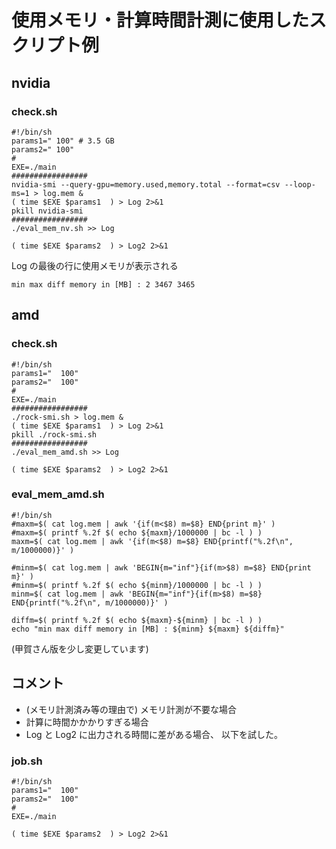 # 使用メモリ・計算時間計測に使用したスクリプト例

## nvidia

### check.sh
```
#!/bin/sh
params1=" 100" # 3.5 GB
params2=" 100"
#
EXE=./main
#################
nvidia-smi --query-gpu=memory.used,memory.total --format=csv --loop-ms=1 > log.mem &
( time $EXE $params1  ) > Log 2>&1
pkill nvidia-smi
#################
./eval_mem_nv.sh >> Log

( time $EXE $params2  ) > Log2 2>&1
```

Log の最後の行に使用メモリが表示される
```
min max diff memory in [MB] : 2 3467 3465
```

## amd

### check.sh

```
#!/bin/sh
params1="  100"
params2="  100"
#
EXE=./main
#################
./rock-smi.sh > log.mem &
( time $EXE $params1  ) > Log 2>&1
pkill ./rock-smi.sh
#################
./eval_mem_amd.sh >> Log

( time $EXE $params2  ) > Log2 2>&1
```

### eval_mem_amd.sh
```
#!/bin/sh
#maxm=$( cat log.mem | awk '{if(m<$8) m=$8} END{print m}' )
#maxm=$( printf %.2f $( echo ${maxm}/1000000 | bc -l ) )
maxm=$( cat log.mem | awk '{if(m<$8) m=$8} END{printf("%.2f\n", m/1000000)}' )

#minm=$( cat log.mem | awk 'BEGIN{m="inf"}{if(m>$8) m=$8} END{print m}' )
#minm=$( printf %.2f $( echo ${minm}/1000000 | bc -l ) )
minm=$( cat log.mem | awk 'BEGIN{m="inf"}{if(m>$8) m=$8} END{printf("%.2f\n", m/1000000)}' )

diffm=$( printf %.2f $( echo ${maxm}-${minm} | bc -l ) )
echo "min max diff memory in [MB] : ${minm} ${maxm} ${diffm}"
```
(甲賀さん版を少し変更しています)

## コメント

* (メモリ計測済み等の理由で) メモリ計測が不要な場合
* 計算に時間かかかりすぎる場合
* Log と Log2 に出力される時間に差がある場合、
以下を試した。

### job.sh
```
#!/bin/sh
params1="  100"
params2="  100"
#
EXE=./main

( time $EXE $params2  ) > Log2 2>&1
```
